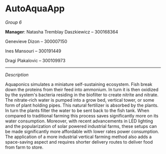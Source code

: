 # AutoAquaApp

<i>Group 6</i>

<b>Manager</b>: Natasha Tremblay Daszkiewicz – 300168364

Genevieve Dizon – 300007150

Ines Mansouri – 300191449

Dragi Plakalovic – 300109973

-------------------------
<i>Description</i>

Aquaponics simulates a miniature self-sustaining ecosystem. Fish break down the proteins from their feed into ammonium. 
In turn it is then oxidized by the system's bacteria residing in the biofilter to create nitrite and nitrate. The nitrate-rich 
water is pumped into a grow bed, vertical tower, or some form of plant holding pipes. This natural fertilizer is absorbed by the 
plants. In turn the plants filter the water to be sent back to the fish tank. When compared to traditional farming this process 
saves significantly more on its water consumption. Moreover, with recent advancements in LED lighting and the popularization of 
solar powered industrial farms, these setups can be made significantly more affordable with lower rates power consumption. The 
application of a more industrial vertical farming method also adds a space-saving aspect and requires shorter delivery routes to 
deliver food from farm to store.
